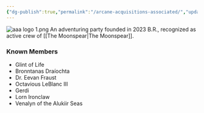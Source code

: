 ```yaml
---
{"dg-publish":true,"permalink":"/arcane-acquisitions-associated/","updated":"2024-12-22T21:52:31.227-06:00"}
---
```


![aaa logo 1.png](/img/user/Images/aaa%20logo%201.png)
An adventuring party founded in 2023 B.R., recognized as active crew of [[The Moonspear\|The Moonspear]]. 

### Known Members
- Glint of Life
- Bronntanas Draíochta
- Dr. Eevan Fraust
- Octavious LeBlanc III
- Gerdi 
- Lorn Ironclaw
- Venalyn of the Alukiir Seas
